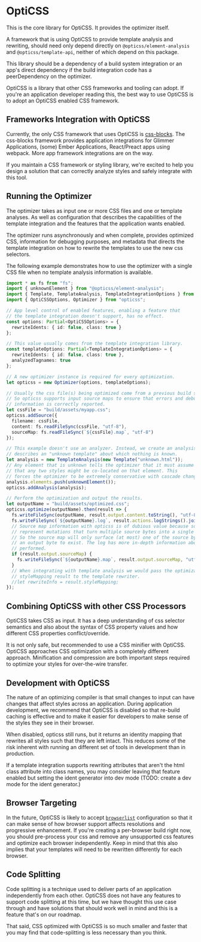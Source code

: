 OptiCSS
=======

This is the core library for OptiCSS. It provides the optimizer itself.

A framework that is using OptiCSS to provide template analysis and rewriting, should need only depend directly on `@opticss/element-analysis` and `@opticss/template-api`, neither of which depend on this package.

This library should be a dependency of a build system integration or an app's direct dependency if the build integration code has a peerDependency on the optimizer.

OptiCSS is a library that other CSS frameworks and tooling can adopt. If you're an application developer
reading this, the best way to use OptiCSS is to adopt an OptiCSS enabled CSS framework.

Frameworks Integration with OptiCSS
-----------------------------------

Currently, the only CSS framework that uses OptiCSS is
[css-blocks](http://css-blocks.com/). The css-blocks framework provides
application integrations for Glimmer Applications, (some) Ember Applications,
React/Preact apps using webpack. More app framework integrations are on the way.

If you maintain a CSS framework or styling library, we're excited to help you
design a solution that can correctly analyze styles and safely integrate with this tool.

Running the Optimizer
---------------------

The optimizer takes as input one or more CSS files and one or template analyses.
As well as configuration that describes the capabilities of the template integration
and the features that the application wants enabled.

The optimizer runs asynchronously and when complete, provides optimized CSS, information
for debugging purposes, and metadata that directs the template integration on how to
rewrite the templates to use the new css selectors.

The following example demonstrates how to use the optimizer with a single CSS file
when no template analysis information is available.

```ts
import * as fs from "fs";
import { unknownElement } from "@opticss/element-analysis";
import { Template, TemplateAnalysis, TemplateIntegrationOptions } from "@opticss/template-api";
import { OptiCSSOptions, Optimizer } from "opticss";

// App level control of enabled features, enabling a feature that
// the template integration doesn't support, has no effect.
const options: Partial<OptiCSSOptions> = {
  rewriteIdents: { id: false, class: true }
};

// This value usually comes from the template integration library.
const templateOptions: Partial<TemplateIntegrationOptions> = {
  rewriteIdents: { id: false, class: true },
  analyzedTagnames: true
};

// A new optimizer instance is required for every optimization.
let opticss = new Optimizer(options, templateOptions);

// Usually the css file(s) being optimized come from a previous build step.
// So opticss supports input source maps to ensure that errors and debugging
// information is correctly reported.
let cssFile = "build/assets/myapp.css";
opticss.addSource({
  filename: cssFile,
  content: fs.readFileSync(cssFile, "utf-8"),
  sourceMap: fs.readFileSync(`${cssFile}.map`, "utf-8") 
});

// This example doesn't use an analyzer. Instead, we create an analysis that
// describes an "unknown template" about which nothing is known.
let analysis = new TemplateAnalysis(new Template("unknown.html"));
// Any element that is unknown tells the optimizer that it must assume
// that any two styles might be co-located on that element. This
// forces the optimizer to be extremely conservative with cascade changes.
analysis.elements.push(unknownElement());
opticss.addAnalysis(analysis);

// Perform the optimization and output the results.
let outputName = "build/assets/optimized.css";
opticss.optimize(outputName).then(result => {
  fs.writeFileSync(outputName, result.output.content.toString(), "utf-8");
  fs.writeFileSync(`${outputName}.log`, result.actions.logStrings().join("\n"), "utf-8");
  // Source map information with opticss is of dubious value because sourcemaps cannot
  // represent mutations that turn multiple source bytes into a single output byte.
  // So the source map will only surface (at most) one of the source bytes that caused
  // an output byte to exist. The log has more in-depth information about what mutations were
  // performed.
  if (result.output.sourceMap) {
    fs.writeFileSync(`${outputName}.map`, result.output.sourceMap, "utf-8");
  }
  // When integrating with template analysis we would pass the optimization
  // styleMapping result to the template rewriter.
  //let rewriteInfo = result.styleMapping;
});
```

Combining OptiCSS with other CSS Processors
-------------------------------------------

OptiCSS takes CSS as input. It has a deep understanding of css selector
semantics and also about the syntax of CSS property values and how different
CSS properties conflict/override.

It is not only safe, but recommended to use a CSS minifier with OptiCSS.
OptiCSS approaches CSS optimization with a completely different approach.
Minification and compression are both important steps required to optimize
your styles for over-the-wire transfer.

Development with OptiCSS
------------------------

The nature of an optimizing compiler is that small changes to input can have
changes that affect styles across an application. During application
development, we recommend that OptiCSS is disabled so that re-build caching
is effective and to make it easier for developers to make sense of the styles
they see in their browser.

When disabled, opticss still runs, but it returns an identity mapping that
rewrites all styles such that they are left intact. This reduces some of the risk
inherent with running an different set of tools in development than in production.

If a template integration supports rewriting attributes that aren't the html
class attribute into class names, you may consider leaving that feature
enabled but setting the ident generator into dev mode (TODO: create a dev
mode for the ident generator.)

Browser Targeting
-----------------

In the future, OptiCSS is likely to accept [`browserlist`](https://github.com/ai/browserslist)
configuration so that it can make sense of how browser support affects resolutions and progressive enhancement. If you're creating a per-browser build right now, you should pre-process your css
and remove any unsupported css features and optimize each browser independently. Keep in mind that
this also implies that your templates will need to be rewritten differently for each browser.

Code Splitting
--------------

Code splitting is a technique used to deliver parts of an application independently from each other.
OptiCSS does not have any features to support code splitting at this time, but we have thought this
use case through and have solutions that should work well in mind and this is a feature that's on our
roadmap.

That said, CSS optimized with OptiCSS is so much smaller and faster that you may find that code-splitting
is less necessary than you think. 